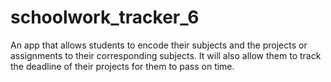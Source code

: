 # schoolwork_tracker_6
An app that allows students to encode their subjects and the projects or assignments to their corresponding subjects. It will also allow them to track the deadline of their projects for them to pass on time. 
